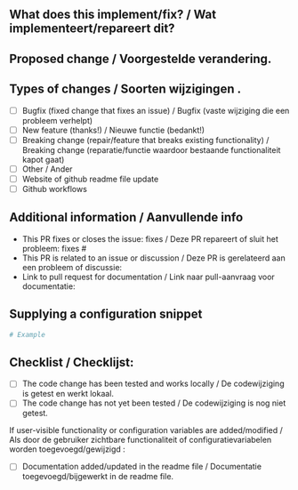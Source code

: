 <!--
  You are amazing! Thanks for contributing to our project!
  Please, DO NOT DELETE ANY TEXT from this template! (unless instructed).

  nl
  Je bent geweldig! Bedankt voor je bijdrage aan ons project!
   VERWIJDER GEEN TEKST van dit sjabloon! (tenzij geïnstrueerd).
-->
## What does this implement/fix? / Wat implementeert/repareert dit? 

<!--
  If your PR contains a breaking change for existing users, it is important
  to tell them what breaks, how to make it work again and why we did this.
  This piece of text is published with the release notes, so it helps if you
  write it towards our users, not us.
  Note: Remove this section if this PR is NOT a breaking change.

  NL
  Als uw PR een belangrijke wijziging bevat voor bestaande gebruikers, is dit belangrijk
   om ze te vertellen wat er kapot gaat, hoe ze het weer kunnen laten werken en waarom we dit hebben gedaan.
   Dit stuk tekst wordt gepubliceerd met de release-opmerkingen, dus het helpt als u
   schrijf het naar onze gebruikers, niet naar ons.
   Opmerking: verwijder deze sectie als deze PR GEEN belangrijke wijziging is.
-->

## Proposed change / Voorgestelde verandering.

<!--
  Describe the big picture of your changes here to communicate to the
  maintainers why we should accept this pull request. If it fixes a bug
  or resolves a feature request, be sure to link to that issue or discussion
  in the additional information section.

  nl
   Beschrijf hier het grote geheel van uw wijzigingen om aan de
   beheerders waarom we dit pull-verzoek moeten accepteren. Als het een bug oplost
   of een functieverzoek oplost, zorg er dan voor dat u naar dat probleem of die discussie linkt
   in de rubriek aanvullende informatie.
-->


## Types of changes / Soorten wijzigingen .
<!--
  What type of change does your PR introduce to the myESPHOme?
  NOTE: Please, check only 1! box!
  If your PR requires multiple boxes to be checked, you'll most likely need to
  split it into multiple PRs. This makes things easier and faster to code review.

  nl
  Wat voor soort verandering introduceert uw PR in de code van de myESPHOme?
   LET OP: Gelieve slechts 1 aan te vinken! doos!
   Als uw PR vereist dat meerdere vakjes worden aangevinkt, zult u dat waarschijnlijk moeten doen
   splits het op in meerdere PR's. Dit maakt het eenvoudiger en sneller om code te beoordelen.
-->

- [ ] Bugfix (fixed change that fixes an issue) / Bugfix (vaste wijziging die een probleem verhelpt)
- [ ] New feature (thanks!) / Nieuwe functie (bedankt!)
- [ ] Breaking change (repair/feature that breaks existing functionality) / Breaking change (reparatie/functie waardoor bestaande functionaliteit kapot gaat)
- [ ] Other / Ander
- [ ] Website of github readme file update
- [ ] Github workflows

## Additional information / Aanvullende info

<!--
  Details are important, and help maintainers processing your PR.
  Please be sure to fill out additional details, if applicable.

  nl
  Details zijn belangrijk en helpen beheerders bij het verwerken van uw PR.
   Zorg ervoor dat u aanvullende gegevens invult, indien van toepassing.
-->

- This PR fixes or closes the issue: fixes / Deze PR repareert of sluit het probleem: fixes #
- This PR is related to an issue or discussion / Deze PR is gerelateerd aan een probleem of discussie:
- Link to pull request for documentation / Link naar pull-aanvraag voor documentatie:

## Supplying a configuration snippet

<!--
  Supplying a configuration snippet, makes it easier for a maintainer to test
  your PR. Furthermore, for new integrations, it gives an impression of how
  the configuration would look like.
  Note: Remove this section if this PR does not have an example entry.

  nl
  Door een configuratiefragment aan te leveren, wordt het voor een onderhouder gemakkelijker om te testen
   jouw PR. Bovendien geeft het voor nieuwe integraties een indruk van hoe
   de configuratie eruit zou zien.
   Opmerking: verwijder deze sectie als deze PR geen voorbeeldinvoer heeft.
-->

```powershell
# Example

```

## Checklist / Checklijst:
<!--
  Put an `x` in the boxes that apply. You can also fill these out after
  creating the PR. If you're unsure about any of them, don't hesitate to ask.
  We're here to help! This is simply a reminder of what we are going to look
  for before merging your code.

  nl
  Zet een 'x' in de vakjes die van toepassing zijn. Deze kunt u ook achteraf invullen
   het maken van de PR. Als u twijfelt over een van hen, aarzel dan niet om het te vragen.
   We zijn hier om te helpen! Dit is slechts een herinnering aan wat we gaan bekijken
   voor voordat u uw code samenvoegt.
-->

  - [ ] The code change has been tested and works locally / De codewijziging is getest en werkt lokaal.
  - [ ] The code change has not yet been tested / De codewijziging is nog niet getest.
  
If user-visible functionality or configuration variables are added/modified / Als door de gebruiker zichtbare functionaliteit of configuratievariabelen worden toegevoegd/gewijzigd :
  - [ ] Documentation added/updated in the readme file / Documentatie toegevoegd/bijgewerkt in de readme file.
  

<!--
  Thank you for contributing <3

  nl
  Bedankt voor je bijdrage <3
-->
